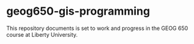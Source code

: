 # geog650-gis-programming
This repository documents is set to work and progress in the GEOG 650 course at Liberty University.
